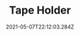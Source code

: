 ---
title: Tape Holder
date: "2021-05-07T22:12:03.284Z"
description: Leaning tower of good enough   
mainTopic: false
published: true
rank: "4"
type: "woodworking"
featured: ./imgs/featured.jpeg
---
